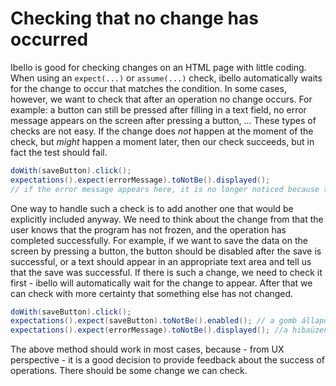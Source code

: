 # Checking that no change has occurred

Ibello is good for checking changes on an HTML page with little coding. When using an `expect(...)` or `assume(...)` check, ibello
automatically waits for the change to occur that matches the condition. In some cases, however, we want to check that after an operation no change occurs. For example: a button can still be pressed after filling in a text field, no error message appears on the screen after pressing a button, ...
These types of checks are not easy. If the change does *not* happen at the moment of the check, but *might* happen a moment later, then
our check succeeds, but in fact the test should fail.

```java
doWith(saveButton).click();
expectations().expect(errorMessage).toNotBe().displayed();
// if the error message appears here, it is no longer noticed because the check was successful
```

One way to handle such a check is to add another one that would be explicitly included anyway. We need to think about the change from that
the user knows that the program has not frozen, and the operation has completed successfully. For example, if we want to save the data on the screen by pressing a button, the button should be disabled after the save is successful, or a text should appear in an appropriate text area and tell us
that the save was successful. If there is such a change, we need to check it first - ibello will automatically wait for the change to appear. After that
we can check with more certainty that something else has not changed.

```java
doWith(saveButton).click();
expectations().expect(saveButton).toNotBe().enabled(); // a gomb állapota megváltozik
expectations().expect(errorMessage).toNotBe().displayed(); //a hibaüzenet nem jelenik meg
```

The above method should work in most cases, because - from UX perspective - it is a good decision to provide feedback about the success of operations. There should be some change we can check.
